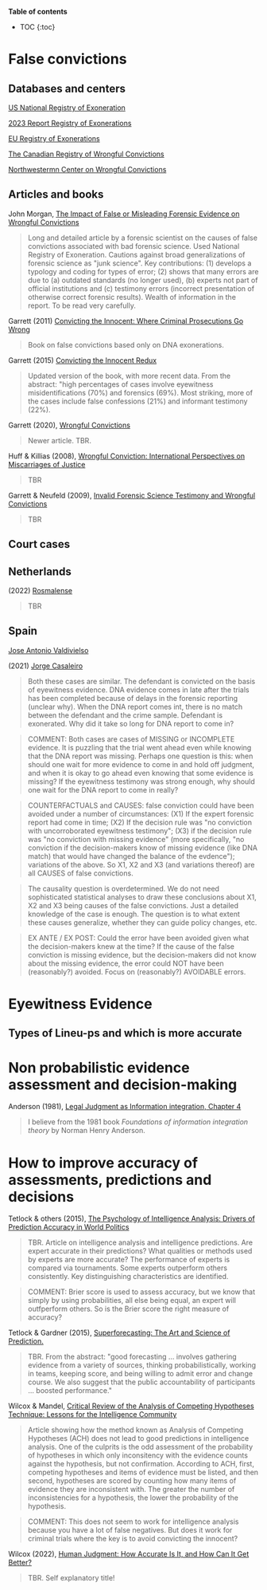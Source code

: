 **Table of contents** 
* TOC
{:toc}

# False convictions

## Databases and centers
[US National Registry of Exoneration](https://www.law.umich.edu/special/exoneration/Pages/about.aspx)

[2023 Report Registry of Exonerations](https://www.law.umich.edu/special/exoneration/Documents/2023%20Annual%20Report.pdf)

[EU Registry of Exonerations](https://www.registryofexonerations.eu/)

[The Canadian Registry of Wrongful Convictions](https://www.wrongfulconvictions.ca/)

[Northwestermn Center on Wrongful Convictions](https://www.law.northwestern.edu/legalclinic/wrongfulconvictions/)

## Articles and books

John Morgan, [The Impact of False or Misleading Forensic Evidence on Wrongful Convictions](https://nij.ojp.gov/topics/articles/impact-false-or-misleading-forensic-evidence-wrongful-convictions)

> Long and detailed article by a forensic scientist on the causes of false convictions associated with bad forensic science. Used National Registry of Exoneration.
> Cautions against broad generalizations of forensic science as "junk science". Key contributions: (1) develops a typology and coding for types of error;
> (2) shows that many errors are due to (a) outdated standards (no longer used), (b) experts not part of official institutions and
> (c) testimony errors (incorrect presentation of otherwise correct forensic results). Wealth of information in the report. To be read very carefully. 


Garrett (2011) [Convicting the Innocent: Where Criminal Prosecutions Go Wrong](https://convictingtheinnocent.com/)

> Book on false convictions based only on DNA exonerations.

Garrett (2015) [Convicting the Innocent Redux](https://papers.ssrn.com/sol3/papers.cfm?abstract_id=2638472)

> Updated version of the book, with more recent data. From the abstract: "high percentages of cases involve eyewitness misidentifications (70%) and forensics (69%). Most striking, more of the cases include false confessions (21%) and informant testimony (22%).

Garrett (2020), [Wrongful Convictions](https://www.annualreviews.org/content/journals/10.1146/annurev-criminol-011518-024739)
> Newer article. TBR.

Huff & Killias (2008), [Wrongful Conviction: International Perspectives on Miscarriages of Justice]()

> TBR

Garrett & Neufeld (2009), [Invalid Forensic Science Testimony and Wrongful Convictions]()

> TBR

 ## Court cases

## Netherlands

(2022) [Rosmalense](https://www.rechtspraak.nl/Organisatie-en-contact/Organisatie/Gerechtshoven/Gerechtshof-Arnhem-Leeuwarden/Nieuws/Paginas/Alsnog-vrijspraak-Rosmalense-flatmoord.aspx)

> TBR

## Spain

[Jose Antonio Valdivielso](https://www.registryofexonerations.eu/case_details/jose-antonio-valdivielso-attempted-murdermanslaughter-2002/)

(2021) [Jorge Casaleiro](https://www.registryofexonerations.eu/case_details/jorge-casaleiro-robberyburglary-2017/)

> Both these cases are similar. The defendant is convicted on the basis of eyewitness evidence. DNA evidence comes in late after the trials has been completed because of delays in the forensic reporting (unclear why). When the DNA report comes int, there is no match between the defendant and the crime sample. Defendant is exonerated. Why did it take so long for DNA report to come in?

> COMMENT: Both cases are cases of MISSING or INCOMPLETE evidence. It is puzzling that the trial went ahead even while knowing that the DNA report was missing.
>  Perhaps one question is this: when should one wait for more evidence to come in and hold off judgment, and when it is okay to go ahead even knowing that some evidence is missing? If the eyewitness testimony was strong enough, why should one wait for the DNA report to come in really?

> COUNTERFACTUALS and CAUSES: false conviction could have been avoided under a number of circumstances: (X1) If the expert forensic report had come in time; (X2) If the decision rule was "no conviction with uncorroborated eyewitness testimony"; (X3) if the decision rule was "no conviction with missing evidence" (more specifically, "no conviction if the decision-makers know of missing evidence (like DNA match) that would have changed the balance of the evdence"); variations of the above. So X1, X2 and X3 (and variations thereof) are all CAUSES of false convictions.

> The causality question is overdetermined. We do not need sophisticated statistical analyses to draw these conclusions about X1, X2 and X3 being causes of the false convictions. Just a detailed knowledge of the case is enough. The question is to what extent these causes generalize, whether they can guide policy changes, etc.

> EX ANTE / EX POST: Could the error have been avoided given what the decision-makers knew at the time? If the cause of the false conviction is missing evidence, but the decision-makers did not know about the missing evidence, the error could NOT have been (reasonably?) avoided.  Focus on (reasonably?) AVOIDABLE errors. 

# Eyewitness Evidence

## Types of Lineu-ps and which is more accurate



# Non probabilistic evidence assessment and decision-making

Anderson (1981), [Legal Judgment as Information integration, Chapter 4](https://psychology.ucsd.edu/_files/norman-anderson-book/Chapter%204.pdf)

> I believe from the 1981 book *Foundations of information integration theory* by Norman Henry Anderson.

# How to improve accuracy of assessments, predictions and decisions

Tetlock & others (2015), [The Psychology of Intelligence Analysis: Drivers of Prediction Accuracy in World Politics](https://www.apa.org/pubs/journals/releases/xap-0000040.pdf)

> TBR. Article on intelligence analysis and intelligence predictions. Are expert accurate in their predictions? What qualities or methods used by experts are more accurate? The performance of experts is compared via tournaments. Some experts outperform others consistently. Key distinguishing characteristics are identified. 

> COMMENT: Brier score is used to assess accuracy, but we know that simply by using probabilities, all else being equal, an expert will outfperform others. So is the Brier score the right measure of accuracy? 

Tetlock & Gardner (2015), [Superforecasting: The Art and Science of Prediction.]()

> TBR. From the abstract: "good forecasting ... involves gathering evidence from a variety of sources, thinking probabilistically, working in teams, keeping score, and being willing to admit error and change course. We also suggest that the public accountability of participants ... boosted performance."

Wilcox & Mandel, [Critical Review of the Analysis of Competing Hypotheses Technique: Lessons for the Intelligence Community]()

> Article showing how the method known as Analysis of Competing Hypotheses (ACH) does not lead to good predictions in intelligence analysis. One of the culprits is the odd assessment of the probability of hypotheses in which only inconsitency with the evidence counts against the hypothesis, but not confirmation. According to ACH, first, competing hypotheses and items of evidence must be listed, and then second, hypotheses are scored by counting how many items of evidence they are inconsistent with. The greater the number of inconsistencies for a hypothesis, the lower the probability of the hypothesis.

> COMMENT: This does not seem to work for intelligence analysis because you have a lot of false negatives. But does it work for criminal trials where the key is to avoid convicting the innocent?

Wilcox (2022), [Human Judgment: How Accurate Is It, and How Can It Get Better?](https://link.springer.com/book/10.1007/978-3-031-19205-0)

> TBR. Self explanatory title!
